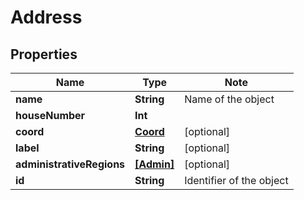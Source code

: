 
# Address

## Properties

Name | Type | Note
---- | ---- | ----
**name** | **String** | Name of the object 
**houseNumber** | **Int** | 
**coord** | [**Coord**](Coord.md) | [optional] 
**label** | **String** | [optional] 
**administrativeRegions** | [**[Admin]**](Admin.md) | [optional] 
**id** | **String** | Identifier of the object 

